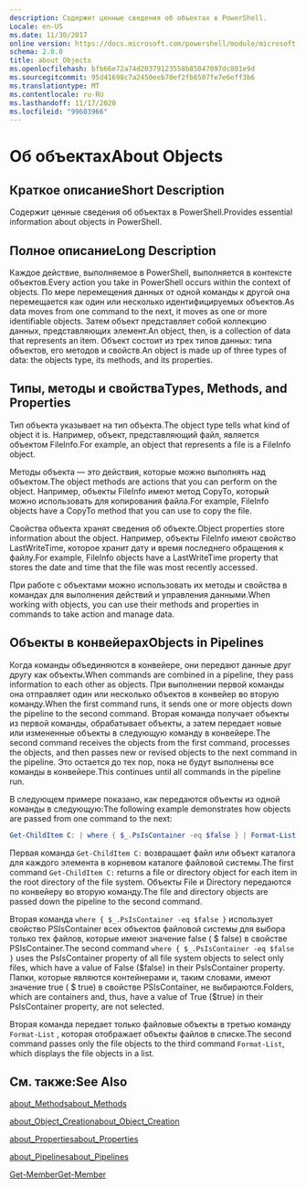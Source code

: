 ```yaml
---
description: Содержит ценные сведения об объектах в PowerShell.
Locale: en-US
ms.date: 11/30/2017
online version: https://docs.microsoft.com/powershell/module/microsoft.powershell.core/about/about_objects?view=powershell-7.2&WT.mc_id=ps-gethelp
schema: 2.0.0
title: about_Objects
ms.openlocfilehash: bfb66e72a74d20379123558b85047097dc801e9d
ms.sourcegitcommit: 95d41698c7a2450eeb70ef2fb6507fe7e6eff3b6
ms.translationtype: MT
ms.contentlocale: ru-RU
ms.lasthandoff: 11/17/2020
ms.locfileid: "99603966"
---
```

# <a name="about-objects"></a><span data-ttu-id="0e883-103">Об объектах</span><span class="sxs-lookup"><span data-stu-id="0e883-103">About Objects</span></span>

## <a name="short-description"></a><span data-ttu-id="0e883-104">Краткое описание</span><span class="sxs-lookup"><span data-stu-id="0e883-104">Short Description</span></span>
<span data-ttu-id="0e883-105">Содержит ценные сведения об объектах в PowerShell.</span><span class="sxs-lookup"><span data-stu-id="0e883-105">Provides essential information about objects in PowerShell.</span></span>

## <a name="long-description"></a><span data-ttu-id="0e883-106">Полное описание</span><span class="sxs-lookup"><span data-stu-id="0e883-106">Long Description</span></span>

<span data-ttu-id="0e883-107">Каждое действие, выполняемое в PowerShell, выполняется в контексте объектов.</span><span class="sxs-lookup"><span data-stu-id="0e883-107">Every action you take in PowerShell occurs within the context of objects.</span></span> <span data-ttu-id="0e883-108">По мере перемещения данных от одной команды к другой она перемещается как один или несколько идентифицируемых объектов.</span><span class="sxs-lookup"><span data-stu-id="0e883-108">As data moves from one command to the next, it moves as one or more identifiable objects.</span></span> <span data-ttu-id="0e883-109">Затем объект представляет собой коллекцию данных, представляющих элемент.</span><span class="sxs-lookup"><span data-stu-id="0e883-109">An object, then, is a collection of data that represents an item.</span></span> <span data-ttu-id="0e883-110">Объект состоит из трех типов данных: типа объектов, его методов и свойств.</span><span class="sxs-lookup"><span data-stu-id="0e883-110">An object is made up of three types of data: the objects type, its methods, and its properties.</span></span>

## <a name="types-methods-and-properties"></a><span data-ttu-id="0e883-111">Типы, методы и свойства</span><span class="sxs-lookup"><span data-stu-id="0e883-111">Types, Methods, and Properties</span></span>

<span data-ttu-id="0e883-112">Тип объекта указывает на тип объекта.</span><span class="sxs-lookup"><span data-stu-id="0e883-112">The object type tells what kind of object it is.</span></span> <span data-ttu-id="0e883-113">Например, объект, представляющий файл, является объектом FileInfo.</span><span class="sxs-lookup"><span data-stu-id="0e883-113">For example, an object that represents a file is a FileInfo object.</span></span>

<span data-ttu-id="0e883-114">Методы объекта — это действия, которые можно выполнять над объектом.</span><span class="sxs-lookup"><span data-stu-id="0e883-114">The object methods are actions that you can perform on the object.</span></span>
<span data-ttu-id="0e883-115">Например, объекты FileInfo имеют метод CopyTo, который можно использовать для копирования файла.</span><span class="sxs-lookup"><span data-stu-id="0e883-115">For example, FileInfo objects have a CopyTo method that you can use to copy the file.</span></span>

<span data-ttu-id="0e883-116">Свойства объекта хранят сведения об объекте.</span><span class="sxs-lookup"><span data-stu-id="0e883-116">Object properties store information about the object.</span></span> <span data-ttu-id="0e883-117">Например, объекты FileInfo имеют свойство LastWriteTime, которое хранит дату и время последнего обращения к файлу.</span><span class="sxs-lookup"><span data-stu-id="0e883-117">For example, FileInfo objects have a LastWriteTime property that stores the date and time that the file was most recently accessed.</span></span>

<span data-ttu-id="0e883-118">При работе с объектами можно использовать их методы и свойства в командах для выполнения действий и управления данными.</span><span class="sxs-lookup"><span data-stu-id="0e883-118">When working with objects, you can use their methods and properties in commands to take action and manage data.</span></span>

## <a name="objects-in-pipelines"></a><span data-ttu-id="0e883-119">Объекты в конвейерах</span><span class="sxs-lookup"><span data-stu-id="0e883-119">Objects in Pipelines</span></span>

<span data-ttu-id="0e883-120">Когда команды объединяются в конвейере, они передают данные друг другу как объекты.</span><span class="sxs-lookup"><span data-stu-id="0e883-120">When commands are combined in a pipeline, they pass information to each other as objects.</span></span> <span data-ttu-id="0e883-121">При выполнении первой команды она отправляет один или несколько объектов в конвейер во вторую команду.</span><span class="sxs-lookup"><span data-stu-id="0e883-121">When the first command runs, it sends one or more objects down the pipeline to the second command.</span></span> <span data-ttu-id="0e883-122">Вторая команда получает объекты из первой команды, обрабатывает объекты, а затем передает новые или измененные объекты в следующую команду в конвейере.</span><span class="sxs-lookup"><span data-stu-id="0e883-122">The second command receives the objects from the first command, processes the objects, and then passes new or revised objects to the next command in the pipeline.</span></span>
<span data-ttu-id="0e883-123">Это остается до тех пор, пока не будут выполнены все команды в конвейере.</span><span class="sxs-lookup"><span data-stu-id="0e883-123">This continues until all commands in the pipeline run.</span></span>

<span data-ttu-id="0e883-124">В следующем примере показано, как передаются объекты из одной команды в следующую:</span><span class="sxs-lookup"><span data-stu-id="0e883-124">The following example demonstrates how objects are passed from one command to the next:</span></span>

```powershell
Get-ChildItem C: | where { $_.PsIsContainer -eq $false } | Format-List
```

<span data-ttu-id="0e883-125">Первая команда `Get-ChildItem C:` возвращает файл или объект каталога для каждого элемента в корневом каталоге файловой системы.</span><span class="sxs-lookup"><span data-stu-id="0e883-125">The first command `Get-ChildItem C:` returns a file or directory object for each item in the root directory of the file system.</span></span> <span data-ttu-id="0e883-126">Объекты File и Directory передаются по конвейеру во вторую команду.</span><span class="sxs-lookup"><span data-stu-id="0e883-126">The file and directory objects are passed down the pipeline to the second command.</span></span>

<span data-ttu-id="0e883-127">Вторая команда `where { $_.PsIsContainer -eq $false }` использует свойство PSIsContainer всех объектов файловой системы для выбора только тех файлов, которые имеют значение false ( \$ false) в свойстве PSIsContainer.</span><span class="sxs-lookup"><span data-stu-id="0e883-127">The second command `where { $_.PsIsContainer -eq $false }` uses the PsIsContainer property of all file system objects to select only files, which have a value of False (\$false) in their PsIsContainer property.</span></span> <span data-ttu-id="0e883-128">Папки, которые являются контейнерами и, таким словами, имеют значение true ( \$ true) в свойстве PSIsContainer, не выбираются.</span><span class="sxs-lookup"><span data-stu-id="0e883-128">Folders, which are containers and, thus, have a value of True (\$true) in their PsIsContainer property, are not selected.</span></span>

<span data-ttu-id="0e883-129">Вторая команда передает только файловые объекты в третью команду `Format-List` , которая отображает объекты файлов в списке.</span><span class="sxs-lookup"><span data-stu-id="0e883-129">The second command passes only the file objects to the third command `Format-List`, which displays the file objects in a list.</span></span>

## <a name="see-also"></a><span data-ttu-id="0e883-130">См. также:</span><span class="sxs-lookup"><span data-stu-id="0e883-130">See Also</span></span>

[<span data-ttu-id="0e883-131">about_Methods</span><span class="sxs-lookup"><span data-stu-id="0e883-131">about_Methods</span></span>](about_Methods.md)

[<span data-ttu-id="0e883-132">about_Object_Creation</span><span class="sxs-lookup"><span data-stu-id="0e883-132">about_Object_Creation</span></span>](about_Object_Creation.md)

[<span data-ttu-id="0e883-133">about_Properties</span><span class="sxs-lookup"><span data-stu-id="0e883-133">about_Properties</span></span>](about_Properties.md)

[<span data-ttu-id="0e883-134">about_Pipelines</span><span class="sxs-lookup"><span data-stu-id="0e883-134">about_Pipelines</span></span>](about_Pipelines.md)

[<span data-ttu-id="0e883-135">Get-Member</span><span class="sxs-lookup"><span data-stu-id="0e883-135">Get-Member</span></span>](xref:Microsoft.PowerShell.Utility.Get-Member)


